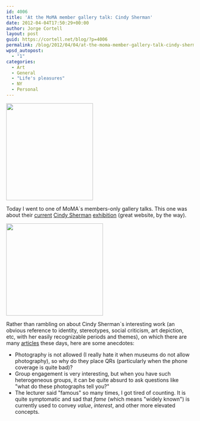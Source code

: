 ```yaml
---
id: 4006
title: 'At the MoMA member gallery talk: Cindy Sherman'
date: 2012-04-04T17:50:29+00:00
author: Jorge Cortell
layout: post
guid: https://cortell.net/blog/?p=4006
permalink: /blog/2012/04/04/at-the-moma-member-gallery-talk-cindy-sherman/
wpsd_autopost:
  - "1"
categories:
  - Art
  - General
  - "Life's pleasures"
  - NY
  - Personal
---
```

<img class="aligncenter" title="Cindy Sherman - MoMA" src="https://www.moma.org/interactives/exhibitions/2012/cindysherman/lib/uploads/G10A04Untitled-465.2008_large-233x260.jpg" alt="" width="233" height="260" />

Today I went to one of MoMA`s members-only gallery talks. This one was about their <a title="https://www.moma.org/visit/calendar/exhibitions/1170" href="https://www.moma.org/visit/calendar/exhibitions/1170" target="_blank">current</a> <a title="https://en.wikipedia.org/wiki/Cindy_Sherman" href="https://en.wikipedia.org/wiki/Cindy_Sherman" target="_blank">Cindy Sherman</a> <a title="https://www.moma.org/interactives/exhibitions/2012/cindysherman/" href="https://www.moma.org/interactives/exhibitions/2012/cindysherman/" target="_blank">exhibition</a> (great website, by the way).

<img class="aligncenter" title="Cindy Sherman - MoMA" src="https://www.moma.org/interactives/exhibitions/2012/cindysherman/lib/uploads/G11A03Untitled-463.2007-08_large-260x247.jpg" alt="" width="260" height="247" />

Rather than rambling on about Cindy Sherman`s interesting work (an obvious reference to identity, stereotypes, social criticism, art depiction, etc, with her easily recognizable periods and themes), on which there are many <a title="https://www.newyorker.com/arts/critics/artworld/2012/03/05/120305craw_artworld_schjeldahl" href="https://www.newyorker.com/arts/critics/artworld/2012/03/05/120305craw_artworld_schjeldahl" target="_blank">articles</a> these days, here are some anecdotes:

  * Photography is not allowed (I really hate it when museums do not allow photography), so why do they place QRs (particularly when the phone coverage is quite bad)? 
  * Group engagement is very interesting, but when you have such heterogeneous groups, it can be quite absurd to ask questions like "what do these photographs tell you?"
  * The lecturer said "famous" so many times, I got tired of counting. It is quite symptomatic and sad that _fame_ (which means "widely known") is currently used to convey _value_, _interest_, and other more elevated concepts.